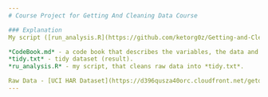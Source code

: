 ```yaml
---
# Course Project for Getting And Cleaning Data Course

### Explanation
My script ([run_analysis.R](https://github.com/ketorg0z/Getting-and-Cleaning-Data-Course-Project/blob/master/run_analysis.R)) assigns each data file to variables, merges train and test sets in one data set, extracts only the measurements on the mean and standard deviation by the regular expressions, replaces codes with descriptive names of activities, labels the data set with descriptive variable names and creates a tidy data set named *tidy.txt* in this repo.

*CodeBook.md* - a code book that describes the variables, the data and transformations or work that was performed to clean up the data.
*tidy.txt* - tidy dataset (result).
*ru_analysis.R* - my script, that cleans raw data into *tidy.txt*.

Raw Data - [UCI HAR Dataset](https://d396qusza40orc.cloudfront.net/getdata%2Fprojectfiles%2FUCI%20HAR%20Dataset.zip), a full description is available at the [site](http://archive.ics.uci.edu/ml/datasets/Human+Activity+Recognition+Using+Smartphones).
---
```

